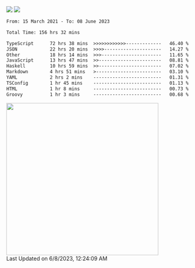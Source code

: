 <div>
  <img src="https://github-readme-stats.vercel.app/api?username=naporin0624&count_private=true&show_icons=true" />
  <img src="https://github-readme-stats.vercel.app/api/top-langs/?username=naporin0624&layout=compact&hide=css" />
  <!--START_SECTION:waka-->

```txt
From: 15 March 2021 - To: 08 June 2023

Total Time: 156 hrs 32 mins

TypeScript      72 hrs 38 mins  >>>>>>>>>>>>-------------   46.40 %
JSON            22 hrs 20 mins  >>>>---------------------   14.27 %
Other           18 hrs 14 mins  >>>----------------------   11.65 %
JavaScript      13 hrs 47 mins  >>-----------------------   08.81 %
Haskell         10 hrs 59 mins  >>-----------------------   07.02 %
Markdown        4 hrs 51 mins   >------------------------   03.10 %
YAML            2 hrs 2 mins    -------------------------   01.31 %
TSConfig        1 hr 45 mins    -------------------------   01.13 %
HTML            1 hr 8 mins     -------------------------   00.73 %
Groovy          1 hr 3 mins     -------------------------   00.68 %
```

<!--END_SECTION:waka-->
  
  <!--START_SECTION:lapras-card-->
<a href="https://lapras.com/public/CDQE7TF" target="_blank" rel="noopener noreferrer"><img src="https://lapras-card-generator.vercel.app/api/svg?e=3.68&b=3.48&i=3.5&b1=%23232323&b2=%236d6d6d&i1=%23212121&i2=%23818181&l=ja" width="400" ></a>  
Last Updated on 6/8/2023, 12:24:09 AM
<!--END_SECTION:lapras-card-->
</div>
